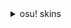 <details>
  <summary>osu! skins</summary>

# [Rafis Generic DT skin](https://www.dropbox.com/s/mj8snq3xz4rx15y/Rafis%20Generic%20DT%20skin.osk?dl=0)

<img src="https://osu.ppy.sh/ss/14372487/7fb3" width="500">

<br>

# [- ddddd ryuk -](http://puu.sh/DD1aK/53a5aa7cc4.osk)

<img src="https://osu.ppy.sh/ss/13333232" width="500">

<br>

# [- boop -](https://cdn.discordapp.com/attachments/427214130756452353/697696460267061319/boop.osk)

<img src="https://osu.ppy.sh/ss/14733957/6cce" width="500">

<br>

# [- beep -](https://www.dropbox.com/s/h5chgecj4r089d5/Beep.osk?dl=0)

<img src="https://pbs.twimg.com/media/EY06NIhUYAACn9o.jpg:large" width="500">

<br>

# [mrekk HDDT (basically Rafis HDDT)](https://drive.google.com/u/0/uc?export=download&confirm=e5ti&id=1x21RntTvG_XLiz7SFXuFIQc6NWuOOfsf)

<img src="https://i.imgur.com/YULitvx.png" width="500">

<br>

# [WhiteCat v1.0 (various versions)](https://mega.nz/folder/Id8FHaxY#wm4NCpJ5SEPjiY5MGH-0Iw/file/gENgzKKL)

<img src="https://skins.osuck.net/uploads/posts/2019-11/1573897221_3.jpg" width="500">

<br>

# [-+ Seoul v9 Personal Skin New Hitcircle](https://shigeskinss.s-ul.eu/r3gxsaDo)

<img src="https://i.imgur.com/wblSU48.png" width="500">

<br>


</details>
